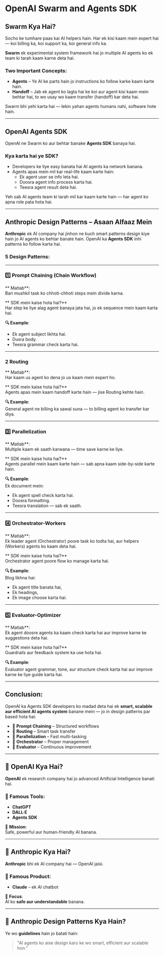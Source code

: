 #  OpenAI Swarm and Agents SDK 

## Swarm Kya Hai?

Socho ke tumhare paas kai AI helpers hain. Har ek kisi kaam mein expert hai — koi billing ka, koi support ka, koi general info ka.

**Swarm** ek experimental system framework hai jo multiple AI agents ko ek team ki tarah kaam karne deta hai.

### Two Important Concepts:

- **Agents** – Ye AI ke parts hain jo instructions ko follow karke kaam karte hain.
- **Handoff** – Jab ek agent ko lagta hai ke koi aur agent kisi kaam mein behtar hai, to wo usay wo kaam transfer (handoff) kar deta hai.


Swarm bhi yehi karta hai — lekin yahan agents humans nahi, software hote hain.

---

##  OpenAI Agents SDK

OpenAI ne Swarm ko aur behtar banake **Agents SDK** banaya hai.

###  Kya karta hai ye SDK?

- Developers ke liye easy banata hai AI agents ka network banana.
- Agents apas mein mil kar real-life kaam karte hain:
  - Ek agent user se info leta hai.
  - Doosra agent info process karta hai.
  - Teesra agent result deta hai.

Yeh sab AI agents team ki tarah mil kar kaam karte hain — har agent ko apna role pata hota hai.

---

##  Anthropic Design Patterns – Asaan Alfaaz Mein

**Anthropic** ek AI company hai jinhon ne kuch smart patterns design kiye hain jo AI agents ko behtar banate hain. OpenAI ka **Agents SDK** inhi patterns ko follow karta hai.

### 5 Design Patterns:

---

### 1️⃣ Prompt Chaining (Chain Workflow)

** Matlab**:  
Bari mushkil task ko chhoti-chhoti steps mein divide karna.

** SDK mein kaise hota hai?**  
Har step ke liye alag agent banaya jata hai, jo ek sequence mein kaam karta hai.

**🔍 Example**:
- Ek agent subject likhta hai.
- Dusra body.
- Teesra grammar check karta hai.

---

### 2️ Routing

** Matlab**:  
Har kaam us agent ko dena jo us kaam mein expert ho.

** SDK mein kaise hota hai?**  
Agents apas mein kaam handoff karte hain — jise Routing kehte hain.

**🔍 Example**:  
General agent ne billing ka sawal suna — to billing agent ko transfer kar diya.

---

### 3️⃣ Parallelization

** Matlab**:  
Multiple kaam ek saath karwana — time save karne ke liye.

** SDK mein kaise hota hai?**  
Agents parallel mein kaam karte hain — sab apna kaam side-by-side karte hain.

**🔍 Example**:  
Ek document mein:
- Ek agent spell check karta hai.
- Doosra formatting.
- Teesra translation — sab ek saath.

---

### 4️⃣ Orchestrator-Workers

** Matlab**:  
Ek leader agent (Orchestrator) poore task ko todta hai, aur helpers (Workers) agents ko kaam deta hai.

** SDK mein kaise hota hai?**  
Orchestrator agent poore flow ko manage karta hai.

**🔍 Example**:  
Blog likhna hai:
- Ek agent title banata hai,
- Ek headings,
- Ek image choose karta hai.

---

### 5️⃣ Evaluator-Optimizer

** Matlab**:  
Ek agent doosre agents ka kaam check karta hai aur improve karne ke suggestions deta hai.

** SDK mein kaise hota hai?**  
Guardrails aur feedback system ka use hota hai.

**🔍 Example**:  
Evaluator agent grammar, tone, aur structure check karta hai aur improve karne ke liye guide karta hai.

---

## Conclusion:

OpenAI ka Agents SDK developers ko madad deta hai ek **smart, scalable aur efficient AI agents system** banane mein — jo in design patterns par based hota hai:

- 🔹 **Prompt Chaining** – Structured workflows
- 🔹 **Routing** – Smart task transfer
- 🔹 **Parallelization** – Fast multi-tasking
- 🔹 **Orchestrator** – Proper management
- 🔹 **Evaluator** – Continuous improvement

---

## 🏢 OpenAI Kya Hai?

**OpenAI** ek research company hai jo advanced Artificial Intelligence banati hai.

### 🔧 Famous Tools:
- **ChatGPT**
- **DALL·E**
- **Agents SDK**

🎯 **Mission**:  
Safe, powerful aur human-friendly AI banana.

---

## 🏢 Anthropic Kya Hai?

**Anthropic** bhi ek AI company hai — OpenAI jaisi.

### 🔧 Famous Product:
- **Claude** – ek AI chatbot

🎯 **Focus**:  
AI ko **safe aur understandable** banana.

---

## 🧩 Anthropic Design Patterns Kya Hain?

Ye wo **guidelines** hain jo batati hain:

> "AI agents ko aise design karo ke wo smart, efficient aur scalable hon."
